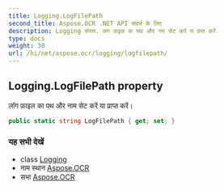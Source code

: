 ```yaml
---
title: Logging.LogFilePath
second_title: Aspose.OCR .NET API संदर्भ के लिए
description: Logging संपत्त. लग फ़इल क पथ और नम सेट करें य प्रप्त करें
type: docs
weight: 30
url: /hi/net/aspose.ocr/logging/logfilepath/
---
```

## Logging.LogFilePath property

लॉग फ़ाइल का पथ और नाम सेट करें या प्राप्त करें।

```csharp
public static string LogFilePath { get; set; }
```

### यह सभी देखें

* class [Logging](../)
* नाम स्थान [Aspose.OCR](../../logging/)
* सभा [Aspose.OCR](../../../)


